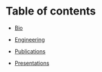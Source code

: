 # Table of contents

* [Bio](Bio.md)

* [Engineering](career/teams_resume.md)
* [Publications](career/publications.md)
* [Presentations](RandomThoughts/communication.md)
